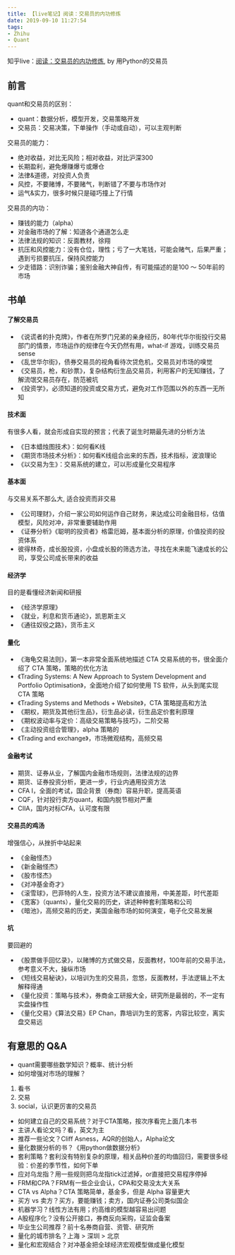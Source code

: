 ```yaml
---
title: 【live笔记】阅读：交易员的内功修炼
date: 2019-09-10 11:27:54
tags:
- Zhihu
- Quant
---
```


知乎live：[阅读：交易员的内功修炼](https://www.zhihu.com/lives/819952218865287168), by 用Python的交易员
<!--- more --->

## 前言
quant和交易员的区别：

- quant：数据分析，模型开发，交易策略开发
- 交易员：交易决策，下单操作（手动或自动），可以主观判断

交易员的能力：

- 绝对收益，对比无风险；相对收益，对比沪深300
- 长期盈利，避免爆赚爆亏或爆仓
- 法律&道德，对投资人负责
- 风控，不要赌博，不要赌气，判断错了不要与市场作对
- 运气&实力，很多时候只是碰巧撞上了行情

交易员的内功：

- 赚钱的能力（alpha）
- 对金融市场的了解：知道各个通道怎么走
- 法律法规的知识：反面教材，徐翔
- 抗压和风控能力：没有仓位，理性；亏了一大笔钱，可能会赌气，后果严重；遇到亏损要抗压，保持风控能力
- 少走错路：识别诈骗；鉴别金融大神自传，有可能描述的是100 ～ 50年前的市场

## 书单

#### 了解交易员


- 《说谎者的扑克牌》，作者在所罗门兄弟的亲身经历，80年代华尔街投行交易部门的情景，市场运作的规律在今天仍然有用，what-if 游戏，训练交易员 sense
- 《乱世华尔街》，债券交易员的视角看待次贷危机，交易员对市场的嗅觉
- 《交易员，枪，和钞票》，复杂结构衍生品交易员，利用客户的无知赚钱，了解流氓交易员存在，防范被坑
- 《投资学》，必须知道的投资或交易方式，避免对工作范围以外的东西一无所知

#### 技术面

有很多人看，就会形成自实现的预言；代表了诞生时期最先进的分析方法

- 《日本蜡烛图技术》：如何看K线
- 《期货市场技术分析》：如何看K线组合出来的东西，技术指标，波浪理论
- 《以交易为生》：交易系统的建立，可以形成量化交易程序

#### 基本面

与交易关系不那么大, 适合投资而非交易

- 《公司理财》，介绍一家公司如何运作自己财务，来达成公司金融目标，估值模型，风险对冲，非常重要辅助作用
- 《证券分析》《聪明的投资者》格雷厄姆，基本面分析的原理，价值投资的投资体系
- 彼得林奇，成长股投资，小盘成长股的筛选方法，寻找在未来能飞速成长的公司，享受公司成长带来的收益

#### 经济学

目的是看懂经济新闻和研报

- 《经济学原理》
- 《就业，利息和货币通论》，凯恩斯主义
- 《通往奴役之路》，货币主义

#### 量化

- 《海龟交易法则》，第一本非常全面系统地描述 CTA 交易系统的书，很全面介绍了 CTA 策略，策略的优化方法
- 《Trading Systems: A New Approach to System Development and Portfolio Optimisation》，全面地介绍了如何使用 TS 软件，从头到尾实现 CTA 策略
- 《Trading Systems and Methods + Website》，CTA 策略提高和方法
- 《期权，期货及其他衍生品》，衍生品必读，衍生品定价套利原理
- 《期权波动率与定价：高级交易策略与技巧》，二阶交易
- 《主动投资组合管理》，alpha 策略的
- 《Trading and exchange》，市场微观结构，高频交易

#### 金融考试

- 期货、证券从业，了解国内金融市场规则，法律法规的边界
- 期货、证券投资分析，更进一步，行业内通用投资方法
- CFA I，全面的考试，国企背景（券商）容易升职，提高英语
- CQF，针对投行卖方quant，和国内脱节相对严重
- CIIA，国内对标CFA，认可度有限

#### 交易员的鸡汤

增强信心，从挫折中站起来

- 《金融怪杰》
- 《新金融怪杰》
- 《股市怪杰》
- 《对冲基金奇才》
- 《滚雪球》，巴菲特的人生，投资方法不建议直接用，中美差距，时代差距
- 《宽客》（quants），量化交易的历史，讲述种种套利策略和公司
- 《暗池》，高频交易的历史，美国金融市场的如何演变，电子化交易发展

#### 坑

要回避的

- 《股票做手回忆录》，以赌博的方式做交易，反面教材，100年前的交易手法，参考意义不大，操纵市场
- 《短线交易秘诀》，以培训为生的交易员，忽悠，反面教材，手法逻辑上不太解释得通
- 《量化投资：策略与技术》，券商金工研报大全，研究所是最弱的，不一定有实盘操作性
- 《量化交易》《算法交易》EP Chan，靠培训为生的宽客，内容比较空，离实盘交易远
  
## 有意思的 Q&A

- quant需要哪些数学知识？概率、统计分析
- 如何增强对市场的理解？
 1. 看书
 2. 交易
 3. social，认识更厉害的交易员
- 如何建立自己的交易系统？对于CTA策略，按次序看完上面几本书
- 主讲人看论文吗？看，英文为主
- 推荐一些论文？Cliff Asness，AQR的创始人，Alpha论文
- 量化数据分析的书？《用python做数据分析》
- 套利策略？套利没有特别复杂的原理，相关品种价差的均值回归，需要很多经验：价差的季节性，如何下单
- 应对乌龙指？用一些规则把乌龙指tick过滤掉，or直接把交易程序停掉
- FRM和CPA？FRM有一些企业会认，CPA和交易没太大关系
- CTA vs Alpha？CTA 策略简单，基金多，但是 Alpha 容量更大
- 买方 vs 卖方？买方，要能赚钱；卖方，国内证券公司类似国企
- 机器学习？线性方法有用；约高维的模型越容易出问题
- A股程序化？没有公开接口，券商反向采购，证监会备案
- 毕业生公司推荐？前十名券商自营、资管、研究所
- 量化的城市排名？上海 > 深圳 > 北京
- 量化和宏观结合？对冲基金把全球经济宏观模型做成量化模型

